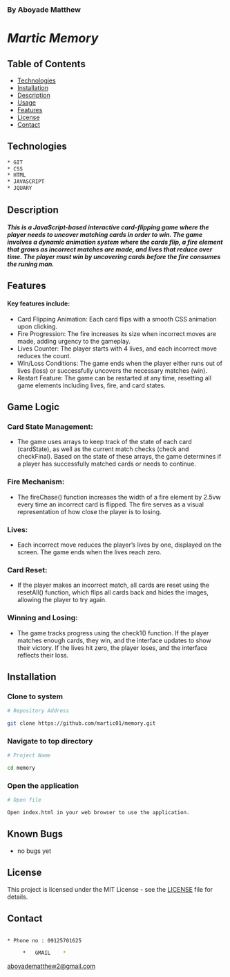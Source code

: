 ### By Aboyade Matthew

# _Martic Memory_


## Table of Contents

- [Technologies](#technologies)
- [Installation](#installation)
- [Description](#description)
- [Usage](#usage)
- [Features](#features)
- [License](#license)
- [Contact](#contact)






## Technologies
```bash
* GIT
* CSS
* HTML
* JAVASCRIPT
* JQUARY
```

## Description

#### _This is a JavaScript-based interactive card-flipping game where the player needs to uncover matching cards in order to win. The game involves a dynamic animation system where the cards flip, a fire element that grows as incorrect matches are made, and lives that reduce over time. The player must win by uncovering cards before the fire consumes the runing man._


## Features

#### Key features include:

* Card Flipping Animation: Each card flips with a smooth CSS animation upon clicking.
* Fire Progression: The fire increases its size when incorrect moves are made, adding urgency to the gameplay.
* Lives Counter: The player starts with 4 lives, and each incorrect move reduces the count.
* Win/Loss Conditions: The game ends when the player either runs out of lives (loss) or successfully uncovers the necessary matches (win).
* Restart Feature: The game can be restarted at any time, resetting all game elements including lives, fire, and card states. 

## Game Logic

### Card State Management:
* The game uses arrays to keep track of the state of each card (cardState), as well as the current match checks (check and checkFinal). Based on the state of these arrays, the game determines if a player has successfully matched cards or needs to continue.

### Fire Mechanism:
* The fireChase() function increases the width of a fire element by 2.5vw every time an incorrect card is flipped. The fire serves as a visual representation of how close the player is to losing.

### Lives:
* Each incorrect move reduces the player’s lives by one, displayed on the screen. The game ends when the lives reach zero.

### Card Reset:
* If the player makes an incorrect match, all cards are reset using the resetAll() function, which flips all cards back and hides the images, allowing the player to try again.

### Winning and Losing:
* The game tracks progress using the check1() function. If the player matches enough cards, they win, and the interface updates to show their victory. If the lives hit zero, the player loses, and the interface reflects their loss.

## Installation

### Clone to system
```bash
# Repository Address

git clone https://github.com/martic01/memory.git
```
### Navigate to top directory
```bash
# Project Name

cd memory

```
### Open the application

```bash
# Open file

Open index.html in your web browser to use the application.
```


## Known Bugs

* no bugs yet

## License

This project is licensed under the MIT License - see the [LICENSE](LICENSE) file for details.

## Contact

```bash

* Phone no : 09125701625

     *   GMAIL    *
```
 aboyadematthew2@gmail.com